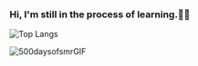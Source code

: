 ### Hi, I'm still in the process of learning.👋🤠  
![Top Langs](https://github-readme-stats.vercel.app/api/top-langs/?username=steven-ngle&layout=compact&theme=transparent)

![500daysofsmrGIF](https://github.com/steven-ngle/steven-ngle/assets/117310378/6585b67b-b3e6-4198-9035-fbfad22c52b1)



<!--
**steven-ngle/steven-ngle** is a ✨ _special_ ✨ repository because its `README.md` (this file) appears on your GitHub profile.

Here are some ideas to get you started:

- 🔭 I’m currently working on ...
- 🌱 I’m currently learning ...
- 👯 I’m looking to collaborate on ...
- 🤔 I’m looking for help with ...
- 💬 Ask me about ...
- 📫 How to reach me: ...
- 😄 Pronouns: ...
- ⚡ Fun fact: ...
-->
